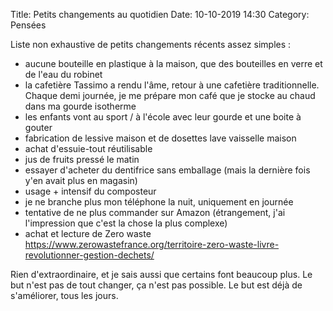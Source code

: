 Title: Petits changements au quotidien
Date: 10-10-2019 14:30
Category: Pensées

Liste non exhaustive de petits changements récents assez simples :

* aucune bouteille en plastique à la maison, que des bouteilles en verre et de l'eau du robinet
* la cafetière Tassimo a rendu l'âme, retour à une cafetière traditionnelle. Chaque demi journée, je me prépare mon café que je stocke au chaud dans ma gourde isotherme
* les enfants vont au sport / à l'école avec leur gourde et une boite à gouter
* fabrication de lessive maison et de dosettes lave vaisselle maison
* achat d'essuie-tout réutilisable
* jus de fruits pressé le matin
* essayer d'acheter du dentifrice sans emballage (mais la dernière fois y'en avait plus en magasin)
* usage + intensif du composteur
* je ne branche plus mon téléphone la nuit, uniquement en journée
* tentative de ne plus commander sur Amazon (étrangement, j'ai l'impression que c'est la chose la plus complexe)
* achat et lecture de Zero waste https://www.zerowastefrance.org/territoire-zero-waste-livre-revolutionner-gestion-dechets/

Rien d'extraordinaire, et je sais aussi que certains font beaucoup plus. Le but n'est pas de tout changer, ça n'est pas possible. Le but est déjà de s'améliorer, tous les jours.
